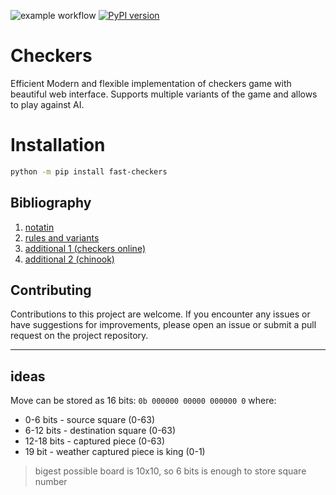 ![example workflow](https://github.com/michalskibinski109/checkers/actions/workflows/python-app.yml/badge.svg)
[![PyPI version](https://badge.fury.io/py/fast_checkers.svg)](https://badge.fury.io/py/fast_checkers)

# Checkers 
Efficient Modern and flexible implementation of checkers game with beautiful web interface.
Supports multiple variants of the game and allows to play against AI.

# Installation

```bash
python -m pip install fast-checkers 
```


## Bibliography
1. [notatin](https://en.wikipedia.org/wiki/Portable_Draughts_Notation)
2. [rules and variants](https://en.wikipedia.org/wiki/Checkers)
3. [additional 1 (checkers online)](https://checkers.online/play)
4. [additional 2 (chinook)](https://webdocs.cs.ualberta.ca/~chinook/play/notation.html)

## Contributing

Contributions to this project are welcome. If you encounter any issues or have suggestions for improvements, please open an issue or submit a pull request on the project repository.

---

## ideas
Move can be stored as 
16 bits:
`0b 000000 00000 000000 0`
where:
- 0-6 bits - source square (0-63)
- 6-12 bits - destination square (0-63)
-  12-18 bits - captured piece (0-63)
- 19 bit - weather captured piece is king (0-1)
> bigest possible board is 10x10, so 6 bits is enough to store square number

